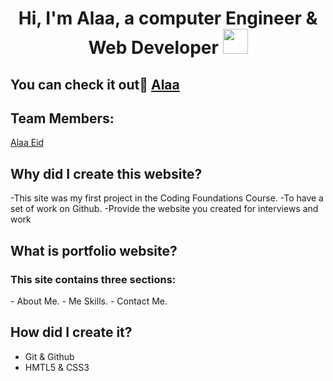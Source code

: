 <h1 align="center">Hi, I'm Alaa, a computer Engineer & Web Developer <img width="40" src="https://c.tenor.com/nebZyl8oN7IAAAAi/wave-hello.gif" /></h1>

## You can check it out [ِAlaa]( https://gsg-cf05.github.io/AlaaEid-Portfolio/)


## Team Members:

[Alaa Eid](https://github.com/AlaaEid-1)

## Why did I create this website?
-This site was my first project in the Coding Foundations Course.
-To have a set of work on Github.
-Provide the website you created for interviews and work


## What is portfolio website?
<h3>This site contains three sections:</h3>
- About Me.
- Me Skills.
- Contact Me.

## How did I create it?
- Git & Github
- HMTL5 & CSS3

